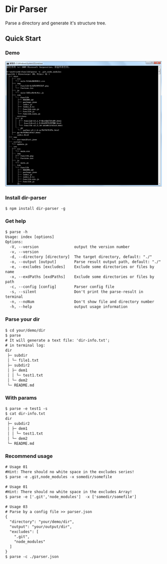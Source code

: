 # Dir Parser

Parse a directory and generate it's structure tree.

## Quick Start

### Demo
![Dir Parser Demo](dir-parse.png)
### Install dir-parser
```
$ npm install dir-parser -g
```
### Get help
```
$ parse -h
Usage: index [options]
Options:
  -V, --version                output the version number
  -v, --version
  -d, --directory [directory]  The target directory, default: "./"
  -o, --output [output]        Parse result output path, default: "./"
  -e, --excludes [excludes]    Exclude some directories or files by name
  -x, --exdPaths [exdPaths]    Exclude some directories or files by path
  -c, --config [config]        Parser config file
  -s, --silent                 Don't print the parse-result in terminal
  -n, --noNum                  Don't show file and directory number
  -h, --help                   output usage information
```
### Parse your dir
```
$ cd your/demo/dir
$ parse
# It will generate a text file: 'dir-info.txt';
# in terminal log:
dir
 ├─ subdir
 │ └─ file1.txt
 ├─ subdir2
 │ ├─ dem1
 │ │ └─ test1.txt
 │ └─ dem2
 └─ README.md
```
### With params
```
$ parse -e test1 -s
$ cat dir-info.txt
dir
 ├─ subdir2
 │ ├─ dem1
 │ │ └─ test1.txt
 │ └─ dem2
 └─ README.md
```
### Recommend usage
```
# Usage 01
#Hint: There should no white space in the excludes series!
$ parse -e .git,node_modules -x somedir/somefile

# Usage 01
#Hint: There should no white space in the excludes Array!
$ parse -e ['.git','node_modules']  -x ['somedir/somefile'] 

# Usage 03
# Parse by a config file >> parser.json
{
  "directory": "your/demo/dir",
  "output": "your/output/dir",
  "excludes": [
    ".git",
    "node_modules"
  ]
}
$ parse -c ./parser.json
```

